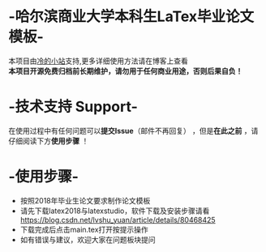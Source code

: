 # -哈尔滨商业大学本科生LaTex毕业论文模板-
本项目由[冷的小站](https://www.lgn2018.com)支持,更多详细使用方法请在博客上查看<br>
**本项目开源免费归档前长期维护，请勿用于任何商业用途，否则后果自负！<br>**
# -技术支持 Support-
在使用过程中有任何问题可以**提交Issue**（邮件不再回复） ，但是**在此之前** ，请仔细阅读下方**使用步骤** ！<br>
# -使用步骤-
* 按照2018年毕业生论文要求制作论文模板
* 请先下载latex2018与latexstudio，软件下载及安装步骤请看 https://blog.csdn.net/lvshu_yuan/article/details/80468425
* 下载完成后点击main.tex打开按提示操作
* 如有错误与建议，欢迎大家在问题板块提问
